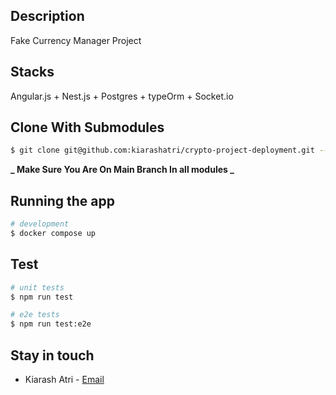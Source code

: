 ## Description

Fake Currency Manager Project

## Stacks

Angular.js + Nest.js + Postgres + typeOrm + Socket.io

## Clone With Submodules

```bash
$ git clone git@github.com:kiarashatri/crypto-project-deployment.git --recurse-submodules
```

**_ Make Sure You Are On Main Branch In all modules _**

## Running the app

```bash
# development
$ docker compose up
```

## Test

```bash
# unit tests
$ npm run test

# e2e tests
$ npm run test:e2e

```

<!-- ## Para

lorem ipsum
 -->

## Stay in touch

- Kiarash Atri - [Email](mail:kiarashatri@gmail.com)
